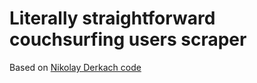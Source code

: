 # Literally straightforward couchsurfing users scraper

Based on [Nikolay Derkach code](https://www.toptal.com/back-end/reverse-engineering-the-private-api-hacking-your-couch)
